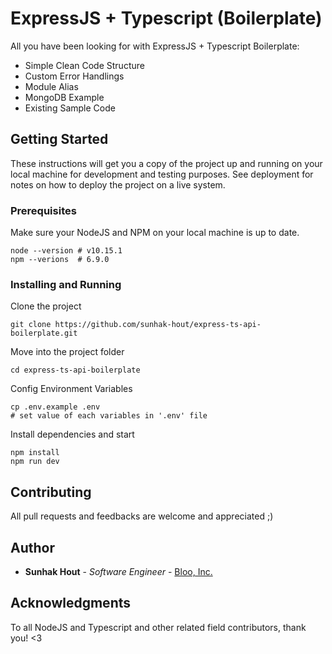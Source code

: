 # ExpressJS + Typescript (Boilerplate)

All you have been looking for with ExpressJS + Typescript Boilerplate:

* Simple Clean Code Structure
* Custom Error Handlings
* Module Alias
* MongoDB Example
* Existing Sample Code

## Getting Started

These instructions will get you a copy of the project up and running on your local machine for development and testing purposes. See deployment for notes on how to deploy the project on a live system.

### Prerequisites

Make sure your NodeJS and NPM on your local machine is up to date.

```
node --version # v10.15.1
npm --verions  # 6.9.0
```

### Installing and Running

Clone the project

```
git clone https://github.com/sunhak-hout/express-ts-api-boilerplate.git
```

Move into the project folder

```
cd express-ts-api-boilerplate
```

Config Environment Variables

```
cp .env.example .env
# set value of each variables in '.env' file
```

Install dependencies and start

```
npm install
npm run dev
```

## Contributing

All pull requests and feedbacks are welcome and appreciated ;)

## Author

* **Sunhak Hout** - *Software Engineer* - [Bloo, Inc.](https://www.bloo.io)

## Acknowledgments

To all NodeJS and Typescript and other related field contributors, thank you! <3
